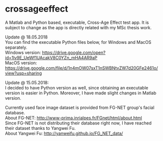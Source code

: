 # crossageeffect
A Matlab and Python based, executable, Cross-Age Effect test app. It is subject to change as the app is directly related with my MSc thesis work. 
  
Update @ 18.05.2018  
You can find the executable Python files below, for Windows and MacOS separately.  
Windows version: https://drive.google.com/open?id=1lv9E_UeWf1UAcakV8C0YZn_mHA4AR9aP  
MacOS version: https://drive.google.com/file/d/1n4mOW07sxT1nSWBNtvZW7d20GFe2461o/view?usp=sharing  
  
Update @ 15.05.2018:  
I decided to have Python version as well, since obtaining an executable version is easier in Python. Moreover, I have made slight changes in Matlab version.  
  
Currently used face image dataset is provided from FG-NET group's facial database.  
About FG-NET: http://www-prima.inrialpes.fr/FGnet/html/about.html  
Since FG-NET is not distributing their database right now, I have reached their dataset thanks to Yangwei Fu.  
About Yangwei Fu: http://yanweifu.github.io/FG_NET_data/  
